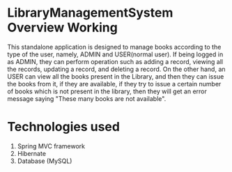 # LibraryManagementSystem Overview Working
This standalone application is designed to manage books according to the type of the user, namely, ADMIN and USER(normal user). If being logged in as ADMIN,
they can perform operation such as adding a record, viewing all the records, updating a record, and deleting a record.
On the other hand, an USER can view all the books present in the Library, and then they can issue the books from it, if they are available, if they try to issue a certain 
number of books which is not present in the library, then they will get an error message saying "These many books are not available".

# Technologies used
1) Spring MVC framework
2) Hibernate
3) Database (MySQL)
